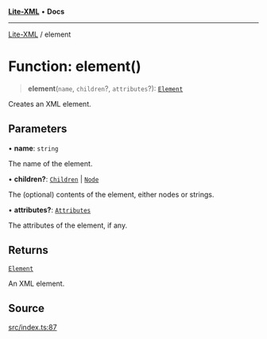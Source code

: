 [**Lite-XML**](../README.md) • **Docs**

***

[Lite-XML](../globals.md) / element

# Function: element()

> **element**(`name`, `children`?, `attributes`?): [`Element`](../interfaces/Element.md)

Creates an XML element.

## Parameters

• **name**: `string`

The name of the element.

• **children?**: [`Children`](../type-aliases/Children.md) \| [`Node`](../type-aliases/Node.md)

The (optional) contents of the element, either nodes or strings.

• **attributes?**: [`Attributes`](../type-aliases/Attributes.md)

The attributes of the element, if any.

## Returns

[`Element`](../interfaces/Element.md)

An XML element.

## Source

[src/index.ts:87](https://github.com/softcraft-development/lite-xml/blob/be242627cf8417fe0a6285d9827d78d365de7d02/src/index.ts#L87)

